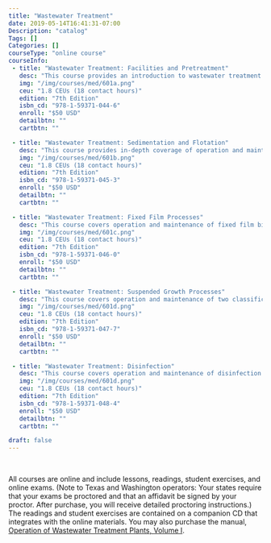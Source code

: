 ```yaml
---
title: "Wastewater Treatment"
date: 2019-05-14T16:41:31-07:00
Description: "catalog"
Tags: []
Categories: []
courseType: "online course"
courseInfo: 
 - title: "Wastewater Treatment: Facilities and Pretreatment"
   desc: "This course provides an introduction to wastewater treatment operation and maintenance and to the facilities used to treat wastewater. It also provides in-depth coverage of preliminary wastewater treatment facility operation and maintenance."
   img: "/img/courses/med/601a.png"
   ceu: "1.8 CEUs (18 contact hours)"
   edition: "7th Edition"
   isbn_cd: "978-1-59371-044-6"
   enroll: "$50 USD"
   detailbtn: ""
   cartbtn: ""

 - title: "Wastewater Treatment: Sedimentation and Flotation"
   desc: "This course provides in-depth coverage of operation and maintenance of sedimentation and flotation unit processes used for separation of solids from liquids in primary and secondary wastewater treatment processes. Operation and maintenance of small community and on-site wastewater treatment systems are also covered."
   img: "/img/courses/med/601b.png"
   ceu: "1.8 CEUs (18 contact hours)"
   edition: "7th Edition"
   isbn_cd: "978-1-59371-045-3"
   enroll: "$50 USD"
   detailbtn: ""
   cartbtn: ""

 - title: "Wastewater Treatment: Fixed Film Processes"
   desc: "This course covers operation and maintenance of fixed film biological wastewater treatment processes. Facility types covered include trickling filters and rotating biological contactors. Topics include operational theory, start-up and shut-down, operational strategy, loading criteria, and system sampling and monitoring."
   img: "/img/courses/med/601c.png"
   ceu: "1.8 CEUs (18 contact hours)"
   edition: "7th Edition"
   isbn_cd: "978-1-59371-046-0"
   enroll: "$50 USD"
   detailbtn: ""
   cartbtn: ""

 - title: "Wastewater Treatment: Suspended Growth Processes"
   desc: "This course covers operation and maintenance of two classifications of activated sludge biological wastewater treatment processes: package plants and oxidation ditches. Activated sludge is a suspended growth, biological treatment process designed to remove dissolved organic material from wastewater. Operational theory, start-up and shut down, operational strategy, loading criteria, and system sampling and monitoring are covered in this course."
   img: "/img/courses/med/601d.png"
   ceu: "1.8 CEUs (18 contact hours)"
   edition: "7th Edition"
   isbn_cd: "978-1-59371-047-7"
   enroll: "$50 USD"
   detailbtn: ""
   cartbtn: ""

 - title: "Wastewater Treatment: Disinfection"
   desc: "This course covers operation and maintenance of disinfection treatment processes with an emphasis on chlorination systems. All common types of chlorination systems are covered, along with operation and maintenance of dechlorination systems. Other processes covered include ultraviolet and ozone disinfection"
   img: "/img/courses/med/601d.png"
   ceu: "1.8 CEUs (18 contact hours)"
   edition: "7th Edition"
   isbn_cd: "978-1-59371-048-4"
   enroll: "$50 USD"
   detailbtn: ""
   cartbtn: ""

draft: false
---
```


&nbsp;

All courses are online and include lessons, readings, student exercises, and online exams. (Note to Texas and Washington operators: Your states require that your exams be proctored and that an affidavit be signed by your proctor. After purchase, you will receive detailed proctoring instructions.) The readings and student exercises are contained on a companion CD that integrates with the online materials. You may also purchase the manual, [Operation of Wastewater Treatment Plants, Volume I](http://www.owp.csus.edu/courses/wastewater/operation-of-wastewater-treatment-plants-vol-i.php).